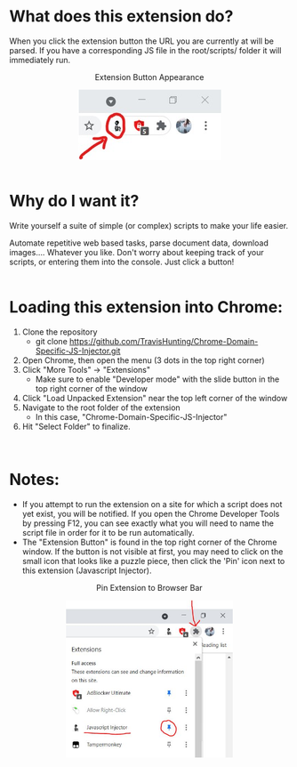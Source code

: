 # What does this extension do? <br>

When you click the extension button the URL you are currently at will be parsed. If you have a corresponding JS file in the root/scripts/ folder it will immediately run.  

<div style="text-align:center">

Extension Button Appearance
<br>

<img align="center" src="Button_Pointer.jpg" alt="Top Right Corner of the Chrome Window">

</div>

<br>

# Why do I want it?  <br>

Write yourself a suite of simple (or complex) scripts to make your life easier. 

Automate repetitive web based tasks, parse document data, download images.... Whatever you like. Don't worry about keeping track of your scripts, or entering them into the console. Just click a button!
<br>
<br>

# Loading this extension into Chrome: <br>

1. Clone the repository 
    - git clone https://github.com/TravisHunting/Chrome-Domain-Specific-JS-Injector.git
2. Open Chrome, then open the menu (3 dots in the top right corner) 
3. Click "More Tools" -> "Extensions"
    - Make sure to enable "Developer mode" with the slide button in the top right corner of the window
5. Click "Load Unpacked Extension" near the top left corner of the window
6. Navigate to the root folder of the extension 
    - In this case, "Chrome-Domain-Specific-JS-Injector"
7. Hit "Select Folder" to finalize.

<br>

# Notes: <br>

- If you attempt to run the extension on a site for which a script does not yet exist, you will be notified. If you open the Chrome Developer Tools by pressing F12, you can see exactly what you will need to name the script file in order for it to be run automatically.
- The "Extension Button" is found in the top right corner of the Chrome window. If the button is not visible at first, you may need to click on the small icon that looks like a puzzle piece, then click the 'Pin' icon next to this extension (Javascript Injector).

<div style="text-align:center">

Pin Extension to Browser Bar
<br>

<img align="center" src="Puzzle_Piece_Pointer.jpg" alt="Top Right Corner of the Chrome Window" width="300px">

</div>

